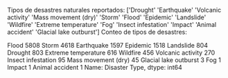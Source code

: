 Tipos de desastres naturales reportados:
 ['Drought' 'Earthquake' 'Volcanic activity' 'Mass movement (dry)' 'Storm'
 'Flood' 'Epidemic' 'Landslide' 'Wildfire' 'Extreme temperature' 'Fog'
 'Insect infestation' 'Impact' 'Animal accident' 'Glacial lake outburst']
Conteo de tipos de desastres:

Flood                    5808
Storm                    4618
Earthquake               1597
Epidemic                 1518
Landslide                 804
Drought                   803
Extreme temperature       616
Wildfire                  456
Volcanic activity         270
Insect infestation         95
Mass movement (dry)        45
Glacial lake outburst       3
Fog                         1
Impact                      1
Animal accident             1
Name: Disaster Type, dtype: int64